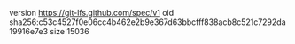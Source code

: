 version https://git-lfs.github.com/spec/v1
oid sha256:c53c4527f0e06cc4b462e2b9e367d63bbcfff838acb8c521c7292da19916e7e3
size 15036
